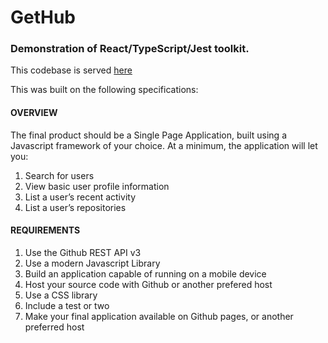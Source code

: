 # GetHub

### Demonstration of React/TypeScript/Jest toolkit.

This codebase is served [here](http://jamielegg.com/gethub)

This was built on the following specifications:

#### OVERVIEW

The final product should
be a Single Page Application, built using a Javascript framework of your choice.
At a minimum, the application will let you:

1. Search for users
2. View basic user profile information
3. List a user’s recent activity
4. List a user’s repositories

#### REQUIREMENTS

1. Use the Github REST API v3
2. Use a modern Javascript Library
3. Build an application capable of running on a mobile device
4. Host your source code with Github or another prefered host
5. Use a CSS library
6. Include a test or two
7. Make your final application available on Github pages, or another preferred host
